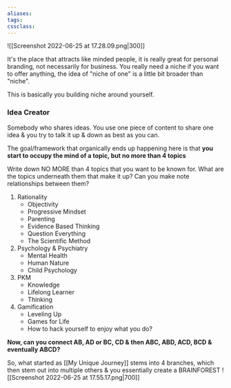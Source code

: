 ```yaml
---
aliases:
tags: 
cssclass: 
---
```


![[Screenshot 2022-06-25 at 17.28.09.png|300]]

It's the place that attracts like minded people, it is really great for personal branding, not necessarily for business.
You really need a niche if you want to offer anything, the idea of "niche of one" is a little bit broader than "niche".

This is basically you building niche around yourself.

### Idea Creator
Somebody who shares ideas. You use one piece of content to share one idea & you try to talk it up & down as best as you can.

The goal/framework that organically ends up happening here is that **you start to occupy the mind of a topic, but no more than 4 topics**


Write down NO MORE than 4 topics that you want to be known for.
What are the topics underneath them that make it up?
Can you make note relationships between them?

1. Rationality
	- Objectivity
	- Progressive Mindset
	- Parenting
	- Evidence Based Thinking
	- Question Everything
	- The Scientific Method
2. Psychology & Psychiatry
	- Mental Health
	- Human Nature
	- Child Psychology
3. PKM
	- Knowledge 
	- Lifelong Learner
	- Thinking
4. Gamification
	- Leveling Up
	- Games for Life
	- How to hack yourself to enjoy what you do?


**Now, can you connect AB, AD or BC, CD & then ABC, ABD, ACD, BCD & eventually ABCD?**

So, what started as [[My Unique Journey]] stems into 4 branches, which then stem out into multiple others & you essentially create a BRAINFOREST
![[Screenshot 2022-06-25 at 17.55.17.png|700]]
